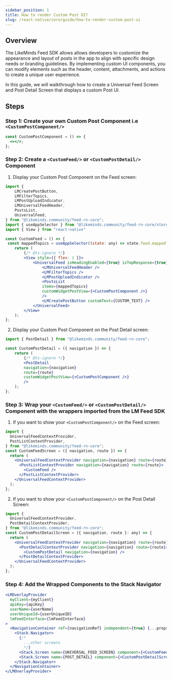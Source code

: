 ```yaml
---
sidebar_position: 1
title: How to render Custom Post UI?
slug: /react-native/core/guide/how-to-render-custom-post-ui
---
```


## Overview

The LikeMinds Feed SDK allows allows developers to customize the appearance and layout of posts in the app to align with specific design needs or branding guidelines. By implementing custom UI components, you can modify elements such as the header, content, attachments, and actions to create a unique user experience.

In this guide, we will walkthrough how to create a Universal Feed Screen and Post Detail Screen that displays a custom Post UI.

## Steps

### Step 1: Create your own Custom Post Component i.e `<CustomPostComponent/>`

```jsx
const CustomPostComponent = () => {
  <></>;
};
```

### Step 2: Create a `<CustomFeed/>` or `<CustomPostDetail/>` Component

1.  Display your Custom Post Component on the Feed screen:

```jsx
import {
    LMCreatePostButton,
    LMFilterTopics,
    LMPostUploadIndicator,
    LMUniversalFeedHeader,
    PostsList,
    UniversalFeed,
} from "@likeminds.community/feed-rn-core";
import { useAppSelector } from "@likeminds.community/feed-rn-core/store"
import { View } from "react-native"

const CustomFeed = () => {
 const mappedTopics = useAppSelector((state: any) => state.feed.mappedTopics);
    return (
        {/* @ts-ignore */}
        <View style={{ flex: 1 }}>
            <UniversalFeed isHeadingEnabled={true} isTopResponse={true}>
                <LMUniversalFeedHeader />
                <LMFilterTopics />
                <LMPostUploadIndicator />
                <PostsList
                items={mappedTopics}
                customWidgetPostView={<CustomPostComponent />}
                />
                <LMCreatePostButton customText={CUSTOM_TEXT} />
            </UniversalFeed>
        </View>
    );
};
```

2.  Display your Custom Post Component on the Post Detail screen:

```jsx
import { PostDetail } from "@likeminds.community/feed-rn-core";

const CustomPostDetail = ({ navigation }) => {
    return (
        {/* @ts-ignore */}
        <PostDetail
        navigation={navigation}
        route={route}
        customWidgetPostView={<CustomPostComponent />}
        />
    );
};
```

### Step 3: Wrap your `<CustomFeed/>` or `<CustomPostDetail/>` Component with the wrappers imported from the LM Feed SDK

1.  If you want to show your `<CustomPostComponent/>` on the Feed screen:

```jsx
import {
  UniversalFeedContextProvider,
  PostListContextProvider,
} from "@likeminds.community/feed-rn-core";
const CustomFeedScreen = ({ navigation, route }) => {
  return (
    <UniversalFeedContextProvider navigation={navigation} route={route}>
      <PostListContextProvider navigation={navigation} route={route}>
        <CustomFeed />
      </PostListContextProvider>
    </UniversalFeedContextProvider>
  );
};
```

2.  If you want to show your `<CustomPostComponent/>` on the Post Detail Screen:

```jsx
import {
  UniversalFeedContextProvider,
  PostDetailContextProvider,
} from "@likeminds.community/feed-rn-core";
const CustomPostDetailScreen = ({ navigation, route }: any) => {
  return (
    <UniversalFeedContextProvider navigation={navigation} route={route}>
      <PostDetailContextProvider navigation={navigation} route={route}>
        <CustomPostDetail navigation={navigation} />
      </PostDetailContextProvider>
    </UniversalFeedContextProvider>
  );
};
```

### Step 4: Add the Wrapped Components to the Stack Navigator

```jsx
<LMOverlayProvider
  myClient={myClient}
  apiKey={apiKey}
  userName={userName}
  userUniqueId={userUniqueID}
  lmFeedInterface={lmFeedInterface}
>
  <NavigationContainer ref={navigationRef} independent={true} {...props}>
    <Stack.Navigator>
      {/*
        ...other screens
        */}
      <Stack.Screen name={UNIVERSAL_FEED_SCREEN} component={<CustomFeed />} />
      <Stack.Screen name={POST_DETAIL} component={<CustomPostDetailScreen />} />
    </Stack.Navigator>
  </NavigationContainer>
</LMOverlayProvider>
```
